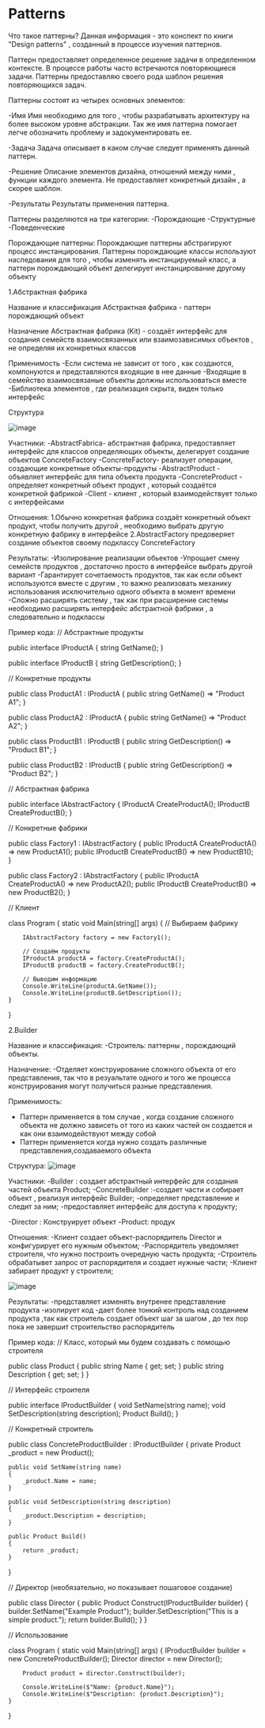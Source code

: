 # Patterns
Что такое паттерны?
Данная информация - это конспект по книги "Design patterns" , созданный в процессе изучения паттернов.

Паттерн предоставляет определенное решение задачи в определенном контексте. 
В процессе работы часто встречаются повторяющиеся задачи. Паттерны предоставляю своего рода шаблон решения повторяющихся задач. 

 Паттерны состоят из четырех основных элементов:
 
-Имя
Имя необходимо для того , чтобы разрабатывать архитектуру на более высоком уровне абстракции. Так же имя паттерна помогает легче обозначить проблему и задокументировать ее.

-Задача
Задача описывает в каком случае следует применять данный паттерн. 

-Решение
Описание элементов дизайна, отношений между ними , функции каждого элемента. Не предоставляет конкретный дизайн , а скорее шаблон. 

-Результаты 
Результаты применения паттерна. 

Паттерны разделяются на три категории:
-Порождающие 
-Структурные 
-Поведенческие 

Порождающие паттерны: 
Порождающие паттерны абстрагируют процесс инстанцирования. Паттерны порождающие классы используют наследования для того , чтобы изменять инстанцируемый класс, а паттерн порождающий объект делегирует инстанцирование другому объекту

1.Абстрактная фабрика

Название и классификация 
Абстрактная фабрика - паттерн порождающий объект

Назначение 
Абстрактная фабрика (Kit) - создаёт интерфейс для создания семейств взаимосвязанных или взаимозависимых объектов , не определяя их конкретных классов 

Применимость 
-Если система не зависит от того , как создаются, компонуются и представляются входящие в нее данные
-Входящие в семейство взаимосвязаные объекты должны использоваться вместе
-Библиотека элементов , где реализация скрыта, виден только интерфейс

Структура

![image](https://github.com/user-attachments/assets/72c03087-1102-4799-bbcf-6ce796bec202)

Участники:
-AbstractFabrica- абстрактная фабрика, предоставляет интерфейс для классов определяющих объекты, делегирует создание объектов ConcreteFactory
-ConcreteFactory- реализует операции, создающие конкретные объекты-продукты
-AbstractProduct - объявляет интерфейс для типа объекта продукта
-ConcreteProduct - определяет конкретный объект продукт , который создаётся конкретной фабрикой 
-Client - клиент , который взаимодействует только с интерфейсами

Отношения:
1.Обычно конкретная фабрика создаёт конкретный объект продукт, чтобы получить другой , необходимо выбрать другую конкретную фабрику  в интерфейсе 
2.AbstractFactory предоверяет создание объектов своему подклассу ConcreteFactory

Результаты:
-Изолирование реализации обьектов
-Упрощает смену семейств продуктов , достаточно просто в интерфейсе выбрать другой вариант 
-Гарантирует сочетаемость продуктов, так как если объект используются вместе с другим , то важно реализовать механику использования исключительно одного объекта в момент времени 
-Сложно расширять систему  , так как при расширение системы необходимо расширять интерфейс абстрактной фабрики , а следовательно и подклассы

Пример кода:
// Абстрактные продукты

public interface IProductA
{
    string GetName();
}

public interface IProductB
{
    string GetDescription();
}

// Конкретные продукты

public class ProductA1 : IProductA
{
    public string GetName() => "Product A1";
}

public class ProductA2 : IProductA
{
    public string GetName() => "Product A2";
}

public class ProductB1 : IProductB
{
    public string GetDescription() => "Product B1";
}

public class ProductB2 : IProductB
{
    public string GetDescription() => "Product B2";
}

// Абстрактная фабрика

public interface IAbstractFactory
{
    IProductA CreateProductA();
    IProductB CreateProductB();
}

// Конкретные фабрики

public class Factory1 : IAbstractFactory
{
    public IProductA CreateProductA() => new ProductA1();
    public IProductB CreateProductB() => new ProductB1();
}

public class Factory2 : IAbstractFactory
{
    public IProductA CreateProductA() => new ProductA2();
    public IProductB CreateProductB() => new ProductB2();
}

// Клиент

class Program
{
    static void Main(string[] args)
    {
        // Выбираем фабрику
        
        IAbstractFactory factory = new Factory1();

        // Создаём продукты
        IProductA productA = factory.CreateProductA();
        IProductB productB = factory.CreateProductB();

        // Выводим информацию
        Console.WriteLine(productA.GetName());
        Console.WriteLine(productB.GetDescription());
    }
}


2.Builder

Название и классификация:
-Строитель: паттерны , порождающий объекты.

Назначение:
-Отделяет конструирование сложного объекта от его представления, так что в резуальтате одного и того же процесса конструирования могут получиться разные представления.

Применимость:
- Паттерн применяется в том случае , когда создание сложного объекта не должно зависеть от того из каких частей он создается и как они взаимодействуют между собой
- Паттерн применяется когда нужно создать различные представления,создаваемого объекта

Структура:
![image](https://github.com/user-attachments/assets/81ec2fb7-bbb0-4ae1-b5b1-449ab16d33b1)

Участники:
-Builder : создает абстрактный интерфейс для создания частей объекта Product;
-ConcreteBuilder :-создает части и собирает объект , реализуя интерфейс Builder;
                  -определяет представление и следит за ним;
                  -предоставляет интерфейс для доступа к продукту;

-Director : Конструирует объект
-Product: продук

Отношения:
-Клиент создает объект-распорядитель Director и конфигурирует его нужным объектом;
-Распорядитель уведомляет строителя, что нужно построить очередную часть продукта;
-Строитель обрабатывет запрос от распорядителя и создает нужные части;
-Клиент забирает продукт у строителя;

![image](https://github.com/user-attachments/assets/f122d18b-9db4-4ce7-9d7f-15c82f48ed69)

Результаты:
-представляет изменять внутренее представление продукта
-изолирует код
-дает более тонкий контроль над созданием продукта ,так как строитель создает объект шаг за шагом , до тех пор пока не завершит строительство распорядитель

 Пример кода:
 // Класс, который мы будем создавать с помощью строителя
 
public class Product
{
    public string Name { get; set; }
    public string Description { get; set; }
}

// Интерфейс строителя

public interface IProductBuilder
{
    void SetName(string name);
    void SetDescription(string description);
    Product Build();
}

// Конкретный строитель

public class ConcreteProductBuilder : IProductBuilder
{
    private Product _product = new Product();

    public void SetName(string name)
    {
        _product.Name = name;
    }

    public void SetDescription(string description)
    {
        _product.Description = description;
    }

    public Product Build()
    {
        return _product;
    }
}

// Директор (необязательно, но показывает пошаговое создание)

public class Director
{
    public Product Construct(IProductBuilder builder)
    {
        builder.SetName("Example Product");
        builder.SetDescription("This is a simple product.");
        return builder.Build();
    }
}

// Использование

class Program
{
    static void Main(string[] args)
    {
        IProductBuilder builder = new ConcreteProductBuilder();
        Director director = new Director();

        Product product = director.Construct(builder);

        Console.WriteLine($"Name: {product.Name}");
        Console.WriteLine($"Description: {product.Description}");
    }
}



                  
          








